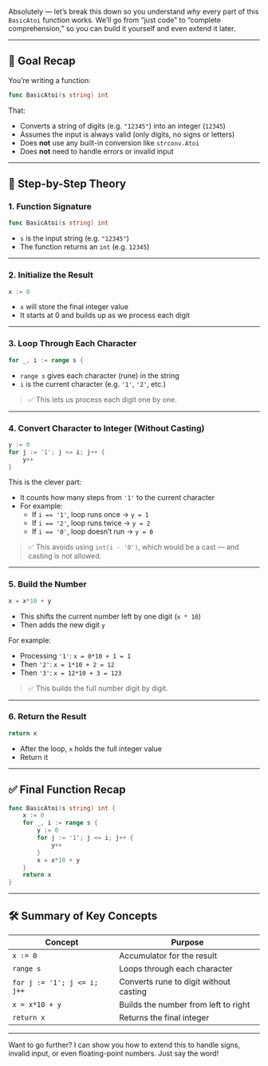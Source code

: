 Absolutely — let’s break this down so you understand *why* every part of this `BasicAtoi` function works. We’ll go from “just code” to “complete comprehension,” so you can build it yourself and even extend it later.

---

## 🎯 Goal Recap

You’re writing a function:
```go
func BasicAtoi(s string) int
```
That:
- Converts a string of digits (e.g. `"12345"`) into an integer (`12345`)
- Assumes the input is always valid (only digits, no signs or letters)
- Does **not** use any built-in conversion like `strconv.Atoi`
- Does **not** need to handle errors or invalid input

---

## 🧠 Step-by-Step Theory

### 1. **Function Signature**
```go
func BasicAtoi(s string) int
```

- `s` is the input string (e.g. `"12345"`)
- The function returns an `int` (e.g. `12345`)

---

### 2. **Initialize the Result**
```go
x := 0
```

- `x` will store the final integer value
- It starts at 0 and builds up as we process each digit

---

### 3. **Loop Through Each Character**
```go
for _, i := range s {
```

- `range s` gives each character (rune) in the string
- `i` is the current character (e.g. `'1'`, `'2'`, etc.)

> ✅ This lets us process each digit one by one.

---

### 4. **Convert Character to Integer (Without Casting)**
```go
y := 0
for j := '1'; j <= i; j++ {
	y++
}
```

This is the clever part:
- It counts how many steps from `'1'` to the current character
- For example:
  - If `i == '1'`, loop runs once → `y = 1`
  - If `i == '2'`, loop runs twice → `y = 2`
  - If `i == '0'`, loop doesn’t run → `y = 0`

> ✅ This avoids using `int(i - '0')`, which would be a cast — and casting is not allowed.

---

### 5. **Build the Number**
```go
x = x*10 + y
```

- This shifts the current number left by one digit (`x * 10`)
- Then adds the new digit `y`

For example:
- Processing `'1'`: `x = 0*10 + 1 = 1`
- Then `'2'`: `x = 1*10 + 2 = 12`
- Then `'3'`: `x = 12*10 + 3 = 123`

> ✅ This builds the full number digit by digit.

---

### 6. **Return the Result**
```go
return x
```

- After the loop, `x` holds the full integer value
- Return it

---

## ✅ Final Function Recap

```go
func BasicAtoi(s string) int {
	x := 0
	for _, i := range s {
		y := 0
		for j := '1'; j <= i; j++ {
			y++
		}
		x = x*10 + y
	}
	return x
}
```

---

## 🛠️ Summary of Key Concepts

| Concept | Purpose |
|--------|---------|
| `x := 0` | Accumulator for the result |
| `range s` | Loops through each character |
| `for j := '1'; j <= i; j++` | Converts rune to digit without casting |
| `x = x*10 + y` | Builds the number from left to right |
| `return x` | Returns the final integer |

---

Want to go further? I can show you how to extend this to handle signs, invalid input, or even floating-point numbers. Just say the word!
